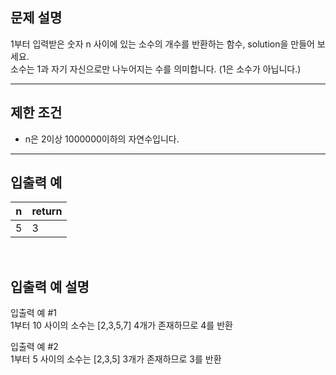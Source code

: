 ## 문제 설명

1부터 입력받은 숫자 n 사이에 있는 소수의 개수를 반환하는 함수, solution을 만들어 보세요.\
소수는 1과 자기 자신으로만 나누어지는 수를 의미합니다.
(1은 소수가 아닙니다.)

---

## 제한 조건

- n은 2이상 1000000이하의 자연수입니다.

---

## 입출력 예
n|return
|---|---|
5|3


<br>

## 입출력 예 설명

입출력 예 #1\
1부터 10 사이의 소수는 [2,3,5,7] 4개가 존재하므로 4를 반환

입출력 예 #2\
1부터 5 사이의 소수는 [2,3,5] 3개가 존재하므로 3를 반환